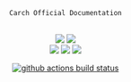<div align="center"
  
# `Carch Official Documentation`

</div>
<br>
<p align="center">
  <img src="https://img.shields.io/badge/Maintained%3F-Yes-1c1c29?style=for-the-badge&color=ef9f9c&logoColor=85e185&labelColor=1c1c29">
  <img src="https://img.shields.io/github/license/carch-org/docs?style=for-the-badge&color=e0ea9d&logoColor=D9E0EE&labelColor=171b22">
  <br>
  <img src="https://img.shields.io/github/last-commit/carch-org/docs?style=for-the-badge&logo=github&color=7dc4e4&logoColor=D9E0EE&labelColor=1c1c29"/> <img src="https://img.shields.io/github/stars/carch-org/docs?style=for-the-badge&logo=apachespark&color=eed49f&logoColor=D9E0EE&labelColor=1c1c29"/> <img src="https://img.shields.io/github/forks/carch-org/docs?style=for-the-badge&color=9dc3ea&logoColor=D9E0EE&labelColor=1c1c29" />
</p>

<div align = "center"
  
[![github actions build status][check]][link]

</div>

[check]: https://github.com/carch-org/docs/actions/workflows/docs.yml/badge.svg
[link]: https://github.com/carch-org/docs/actions/workflows/docs.yml
